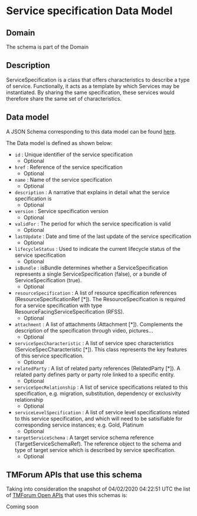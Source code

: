 # Service specification Data Model

## Domain

The  schema is part of the  Domain

## Description

ServiceSpecification is a class that offers characteristics to describe a type of service.
Functionally, it acts as a template by which Services may be instantiated. By sharing the same  specification, these services would therefore share the same set of characteristics.

## Data model

A JSON Schema corresponding to this data model can be found
[here](https://github.com/tmforum-rand/schemas/blob/candidates/Service/ServiceSpecification.schema.json).

The Data model is defined as shown below:
- `id` : Unique identifier of the service specification
  - Optional
- `href` : Reference of the service specification
  - Optional
- `name` : Name of the service specification
  - Optional
- `description` : A narrative that explains in detail what the service specification is
  - Optional
- `version` : Service specification version
  - Optional
- `validFor` : The period for which the service specification is valid
  - Optional
- `lastUpdate` : Date and time of the last update of the service specification
  - Optional
- `lifecycleStatus` : Used to indicate the current lifecycle status of the service specification
  - Optional
- `isBundle` : isBundle determines whether a ServiceSpecification represents a single ServiceSpecification (false), or a bundle of ServiceSpecification (true).
  - Optional
- `resourceSpecification` : A list of resource specification references (ResourceSpecificationRef [*]). The ResourceSpecification is required for a service specification with type ResourceFacingServiceSpecification (RFSS).
  - Optional
- `attachment` : A list of attachments (Attachment [*]). Complements the description of the specification through video, pictures...
  - Optional
- `serviceSpecCharacteristic` : A list of service spec characteristics (ServiceSpecCharacteristic [*]). This class represents the key features of this service specification.
  - Optional
- `relatedParty` : A list of related party references (RelatedParty [*]). A related party defines party or party role linked to a specific entity.
  - Optional
- `serviceSpecRelationship` : A list of service specifications related to this specification, e.g. migration, substitution, dependency or exclusivity relationship
  - Optional
- `serviceLevelSpecification` : A list of service level specifications related to this service specification, and which will need to be satisifiable for corresponding service instances; e.g. Gold, Platinum
  - Optional
- `targetServiceSchema` : A target service schema reference (TargetServiceSchemaRef). The reference object to the schema and type of target service which is described by service specification.
  - Optional




## TMForum APIs that use this schema

Taking into consideration the snapshot of 04/02/2020 04:22:51 UTC the list of [TMForum Open APIs](https://www.tmforum.org/open-apis/) that uses this schemas is:

Coming soon